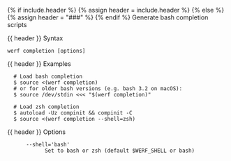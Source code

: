 {% if include.header %}
{% assign header = include.header %}
{% else %}
{% assign header = "###" %}
{% endif %}
Generate bash completion scripts

{{ header }} Syntax

```shell
werf completion [options]
```

{{ header }} Examples

```shell
  # Load bash completion
  $ source <(werf completion)
  # or for older bash versions (e.g. bash 3.2 on macOS):
  $ source /dev/stdin <<< "$(werf completion)"

  # Load zsh completion
  $ autoload -Uz compinit && compinit -C
  $ source <(werf completion --shell=zsh)
```

{{ header }} Options

```shell
      --shell='bash'
            Set to bash or zsh (default $WERF_SHELL or bash)
```

